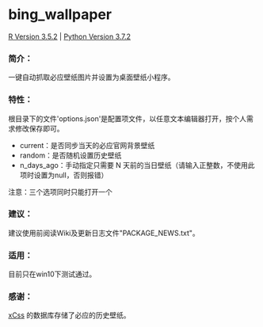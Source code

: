 # bing_wallpaper

[R Version 3.5.2](https://www.r-project.org/) |
[Python Version 3.7.2](https://www.python.org/downloads/)

### 简介：

一键自动抓取必应壁纸图片并设置为桌面壁纸小程序。

### 特性：

根目录下的文件'options.json'是配置项文件，以任意文本编辑器打开，按个人需求修改保存即可。

* current：是否同步当天的必应官网背景壁纸
* random：是否随机设置历史壁纸
* n_days_ago：手动指定只需要 N 天前的当日壁纸（请输入正整数，不使用此项时设置为null，否则报错）

注意：三个选项同时只能打开一个

### 建议：

建议使用前阅读Wiki及更新日志文件"PACKAGE_NEWS.txt"。

### 适用：

目前只在win10下测试通过。

### 感谢：

[xCss](https://github.com/xCss/bing) 的数据库存储了必应的历史壁纸。